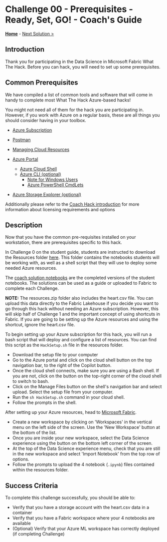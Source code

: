 # Challenge 00 - Prerequisites - Ready, Set, GO! - Coach's Guide 

**[Home](./README.md)** - [Next Solution >](./Solution-01.md)

## Introduction

Thank you for participating in the Data Science in Microsoft Fabric What The Hack. Before you can hack, you will need to set up some prerequisites.

## Common Prerequisites

We have compiled a list of common tools and software that will come in handy to complete most What The Hack Azure-based hacks!

You might not need all of them for the hack you are participating in. However, if you work with Azure on a regular basis, these are all things you should consider having in your toolbox.

<!-- If you are editing this template manually, be aware that these links are only designed to work if this Markdown file is in the /xxx-HackName/Student/ folder of your hack. -->

- [Azure Subscription](../Student/000-HowToHack/WTH-Common-Prerequisites.md#azure-subscription)
- [Postman](https://www.postman.com/downloads/)
- [Managing Cloud Resources](../Student/000-HowToHack/WTH-Common-Prerequisites.md#managing-cloud-resources)
- [Azure Portal](../Student/000-HowToHack/WTH-Common-Prerequisites.md#azure-portal)
    - [Azure Cloud Shell](../Student/000-HowToHack/WTH-Common-Prerequisites.md#azure-cloud-shell)
  - [Azure CLI (optional)](../Student/000-HowToHack/WTH-Common-Prerequisites.md#azure-cli)
    - [Note for Windows Users](../Student/000-HowToHack/WTH-Common-Prerequisites.md#note-for-windows-users)
    - [Azure PowerShell CmdLets](../Student/000-HowToHack/WTH-Common-Prerequisites.md#azure-powershell-cmdlets)

- [Azure Storage Explorer (optional)](../Student/000-HowToHack/WTH-Common-Prerequisites.md#azure-storage-explorer)

Additionally please refer to the [Coach Hack introduction](./README.md) for more information about licensing requirements and options
## Description

Now that you have the common pre-requisites installed on your workstation, there are prerequisites specific to this hack.

In Challenge 0 on the student guide, students are instructed to download the Resources folder [here](https://aka.ms/FabricdsWTHResources). This folder contains the notebooks students will be working with, as well as a shell script that they will use to deploy some needed Azure resources. 

The [coach solution notebooks](./Solutions/) are the completed versions of the student notebooks. The solutions can be used as a guide or uploaded to Fabric to complete each Challenge.


**NOTE:** The resources.zip folder also includes the heart.csv file. You can upload this data directly to the Fabric Lakehouse if you decide you want to go through this hack without needing an Azure subscription. However, this will skip half of Challenge 1 and the important concept of using shortcuts in Fabric. If you are going to be setting up the Azure resources and using the shortcut, ignore the heart.csv file.

To begin setting up your Azure subscription for this hack, you will run a bash script that will deploy and configure a list of resources. You can find this script as the `HackSetup.sh` file in the resources folder. 
 - Download the setup file to your computer
 - Go to the Azure portal and click on the cloud shell button on the top navigation bar, to the right of the Copilot button.
 - Once the cloud shell connects, make sure you are using a Bash shell. If you are not, click on the button on the top-right corner of the cloud shell to switch to bash.
 - Click on the Manage Files button on the shell's navigation bar and select upload. Select the setup file from your computer.
 - Run the `sh HackSetup.sh` command in your cloud shell.
 - Follow the prompts in the shell.

After setting up your Azure resources, head to [Microsoft Fabric](https://fabric.microsoft.com/). 
 - Create a new workspace by clicking on 'Workspaces' in the vertical menu on the left side of the screen. Use the 'New Workspace' button at the bottom of the list.
 - Once you are inside your new workspace, select the Data Science experience using the button on the bottom left corner of the screen.
 - At the top of the Data Science experience menu, check that you are still in the new workspace and select 'Import Notebook' from the top row of options.
 - Follow the prompts to upload the 4 notebook (`.ipynb`) files contained within the resources folder.


## Success Criteria

To complete this challenge successfully, you should be able to:

- Verify that you have a storage account with the heart.csv data in a container
- Verify that you have a Fabric workspace where your 4 notebooks are available
- (Optional) Verify that your Azure ML workspace has correctly deployed (if completing Challenge)
